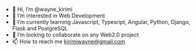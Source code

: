 - 👋 Hi, I’m @wayne_kirimi
- 👀 I’m interested in Web Development
- 🌱 I’m currently learning Javascript, Typesript, Angular, Python, Django, Flask and PostgreSQL
- 💞️ I’m looking to collaborate on any Web2.0 project
- 📫 How to reach me kirimiwayne@gmail.com

<!---
waynemorphic/waynemorphic is a ✨ special ✨ repository because its `README.md` (this file) appears on your GitHub profile.
You can click the Preview link to take a look at your changes.
--->
